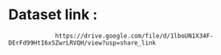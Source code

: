# Dataset link : 
                 https://drive.google.com/file/d/1lboUN1X34F-DErFd99HtI6xSZwrLRVQH/view?usp=share_link 
